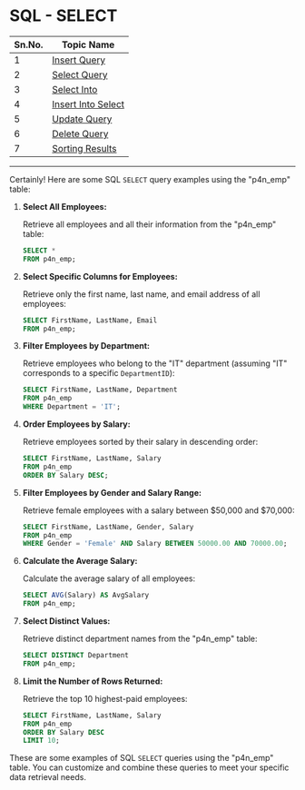 # SQL - SELECT 

| Sn.No. | Topic Name             |
|--------|------------------------|
| 1      | [Insert Query](InsertQuery.md)          |
| 2      | [Select Query](SelectQuery.md)          |
| 3      | [Select Into](SelectInto.md)            |
| 4      | [Insert Into Select](InsertIntoSelect.md)|
| 5      | [Update Query](UpdateQuery.md)          |
| 6      | [Delete Query](DeleteQuery.md)          |
| 7      | [Sorting Results](SortingResults.md)    |

----

Certainly! Here are some SQL `SELECT` query examples using the "p4n_emp" table:

1. **Select All Employees:**

   Retrieve all employees and all their information from the "p4n_emp" table:

   ```sql
   SELECT *
   FROM p4n_emp;
   ```

2. **Select Specific Columns for Employees:**

   Retrieve only the first name, last name, and email address of all employees:

   ```sql
   SELECT FirstName, LastName, Email
   FROM p4n_emp;
   ```

3. **Filter Employees by Department:**

   Retrieve employees who belong to the "IT" department (assuming "IT" corresponds to a specific `DepartmentID`):

   ```sql
   SELECT FirstName, LastName, Department
   FROM p4n_emp
   WHERE Department = 'IT';
   ```

4. **Order Employees by Salary:**

   Retrieve employees sorted by their salary in descending order:

   ```sql
   SELECT FirstName, LastName, Salary
   FROM p4n_emp
   ORDER BY Salary DESC;
   ```

5. **Filter Employees by Gender and Salary Range:**

   Retrieve female employees with a salary between $50,000 and $70,000:

   ```sql
   SELECT FirstName, LastName, Gender, Salary
   FROM p4n_emp
   WHERE Gender = 'Female' AND Salary BETWEEN 50000.00 AND 70000.00;
   ```

6. **Calculate the Average Salary:**

   Calculate the average salary of all employees:

   ```sql
   SELECT AVG(Salary) AS AvgSalary
   FROM p4n_emp;
   ```

7. **Select Distinct Values:**

   Retrieve distinct department names from the "p4n_emp" table:

   ```sql
   SELECT DISTINCT Department
   FROM p4n_emp;
   ```

8. **Limit the Number of Rows Returned:**

   Retrieve the top 10 highest-paid employees:

   ```sql
   SELECT FirstName, LastName, Salary
   FROM p4n_emp
   ORDER BY Salary DESC
   LIMIT 10;
   ```

These are some examples of SQL `SELECT` queries using the "p4n_emp" table. You can customize and combine these queries to meet your specific data retrieval needs.
